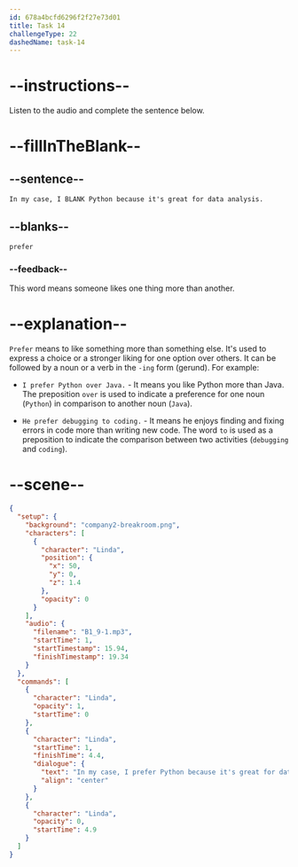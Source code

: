 ```yaml
---
id: 678a4bcfd6296f2f27e73d01
title: Task 14
challengeType: 22
dashedName: task-14
---
```


<!-- (audio) Linda: In my case, I prefer Python because it's great for data analysis. -->

# --instructions--

Listen to the audio and complete the sentence below.

# --fillInTheBlank--

## --sentence--

`In my case, I BLANK Python because it's great for data analysis.`

## --blanks--

`prefer`

### --feedback--

This word means someone likes one thing more than another.

# --explanation--

`Prefer` means to like something more than something else. It's used to express a choice or a stronger liking for one option over others. It can be followed by a noun or a verb in the `-ing` form (gerund). For example:

- `I prefer Python over Java.` - It means you like Python more than Java. The preposition `over` is used to indicate a preference for one noun (`Python`) in comparison to another noun (`Java`).
  
- `He prefer debugging to coding.` - It means he enjoys finding and fixing errors in code more than writing new code. The word `to` is used as a preposition to indicate the comparison between two activities (`debugging` and `coding`).

# --scene--

```json
{
  "setup": {
    "background": "company2-breakroom.png",
    "characters": [
      {
        "character": "Linda",
        "position": {
          "x": 50,
          "y": 0,
          "z": 1.4
        },
        "opacity": 0
      }
    ],
    "audio": {
      "filename": "B1_9-1.mp3",
      "startTime": 1,
      "startTimestamp": 15.94,
      "finishTimestamp": 19.34
    }
  },
  "commands": [
    {
      "character": "Linda",
      "opacity": 1,
      "startTime": 0
    },
    {
      "character": "Linda",
      "startTime": 1,
      "finishTime": 4.4,
      "dialogue": {
        "text": "In my case, I prefer Python because it's great for data analysis.",
        "align": "center"
      }
    },
    {
      "character": "Linda",
      "opacity": 0,
      "startTime": 4.9
    }
  ]
}
```
